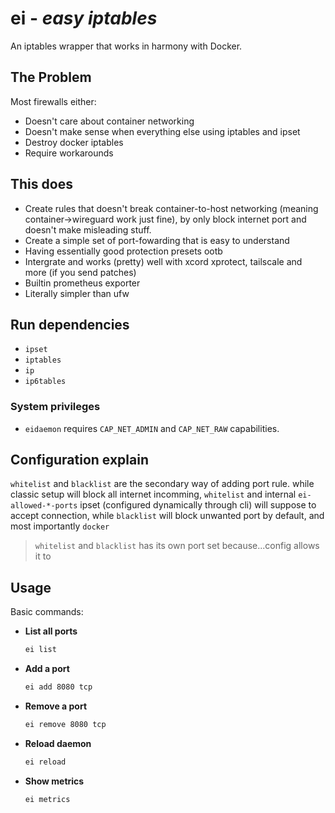 # ei - _easy iptables_

An iptables wrapper that works in harmony with Docker.

## The Problem

Most firewalls either:

- Doesn't care about container networking
- Doesn't make sense when everything else using iptables and ipset
- Destroy docker iptables
- Require workarounds

## This does

- Create rules that doesn't break container-to-host networking (meaning container->wireguard work just fine), by only block internet port and doesn't make misleading stuff.
- Create a simple set of port-fowarding that is easy to understand
- Having essentially good protection presets ootb
- Intergrate and works (pretty) well with xcord xprotect, tailscale and more (if you send patches)
- Builtin prometheus exporter
- Literally simpler than ufw

## Run dependencies

- `ipset`
- `iptables`
- `ip`
- `ip6tables`

### System privileges

- `eidaemon` requires `CAP_NET_ADMIN` and `CAP_NET_RAW` capabilities.

## Configuration explain

`whitelist` and `blacklist` are the secondary way of adding port rule. while classic setup will block all internet incomming, `whitelist` and internal `ei-allowed-*-ports` ipset (configured dynamically through cli) will suppose to accept connection, while `blacklist` will block unwanted port by default, and most importantly `docker`

> `whitelist` and `blacklist` has its own port set because...config allows it to

## Usage

Basic commands:

- **List all ports**

  ```sh
  ei list
  ```

- **Add a port**

  ```sh
  ei add 8080 tcp
  ```

- **Remove a port**

  ```sh
  ei remove 8080 tcp
  ```

- **Reload daemon**

  ```sh
  ei reload
  ```

- **Show metrics**

  ```sh
  ei metrics
  ```
